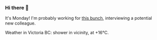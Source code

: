 ### Hi there :wave:

It's Monday! I'm probably working for [this bunch](https://github.com/kohofinancial), interviewing a potential new colleague.

Weather in Victoria BC: shower in vicinity, at +16°C.
